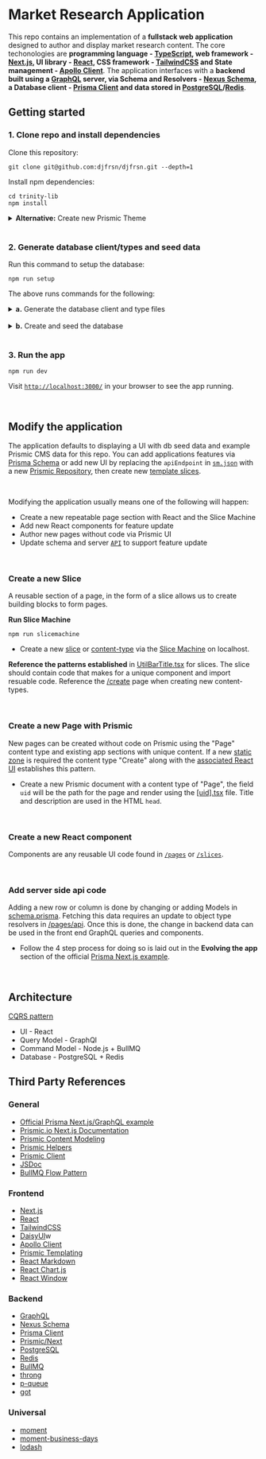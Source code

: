 # Market Research Application

This repo contains an implementation of a **fullstack web application** designed to author and display market research content. The core techonologies are **programming language - [TypeScript](https://www.typescriptlang.org/), web framework - [Next.js](https://nextjs.org/), UI library - [React](https://reactjs.org/), CSS framework - [TailwindCSS](https://tailwindcss.com/) and State management - [Apollo Client](https://www.apollographql.com/docs/react/)**. The application interfaces with a **backend built using a [GraphQL](https://graphql.org/) server, via Schema and Resolvers - [Nexus Schema](https://nxs.li/components/standalone/schema), a Database client - [Prisma Client](https://www.prisma.io/docs/reference/tools-and-interfaces/prisma-client) and data stored in [PostgreSQL](https://www.postgresql.org/)/[Redis](https://redis.io/)**.

## Getting started

### 1. Clone repo and install dependencies

Clone this repository:

```
git clone git@github.com:djfrsn/djfrsn.git --depth=1
```

Install npm dependencies:

```
cd trinity-lib
npm install
```

<details><summary><strong>Alternative:</strong> Create new Prismic Theme</summary>

TODO: setup using this guide: https://prismic.io/docs/core-concepts/themes

</details>

<br />

### 2. Generate database client/types and seed data

Run this command to setup the database:

```
npm run setup
```

The above runs commands for the following:

<details><summary><strong>a.</strong> Generate the database client and type files</summary>

The following command to create your Prisma client and Nexus type files. The Prisma client creates an interface to the DB and Nexus provides the schema, this mostly happens in [`/pages/api`](./pages/api). The frontend depends on the Apollo server to allow us to access the generated client via GraphQL. To generate the files, we run the generate:prisma and generate:nexus with the following:

```
npm run generate
```

</details>

<br />

<details><summary><strong>b.</strong> Create and seed the database</summary>

Create the tables defined in [`prisma/schema.prisma`](./prisma/schema.prisma) with:

```
npm run migrate:prisma
```

The data from the seed file [`prisma/seed.ts`](./prisma/seed.ts) will be used to populate the database with mock data.

</details>

<br />

### 3. Run the app

```
npm run dev
```

Visit [`http://localhost:3000/`](http://localhost:3000/) in your browser to see the app running.

<br />

## Modify the application

The application defaults to displaying a UI with db seed data and example Prismic CMS data for this repo. You can add applications features via [Prisma Schema](https://github.com/prisma/prisma-examples/blob/latest/typescript/graphql-nextjs/README.md#evolving-the-app) or add new UI by replacing the `apiEndpoint` in [`sm.json`](./sm.json) with a new [Prismic Repository](https://prismic.io/docs/core-concepts/repository), then create new [template slices](https://prismic.io/docs/technologies/template-content-nextjs).

<br />

Modifying the application usually means one of the following will happen:

- Create a new repeatable page section with React and the Slice Machine
- Add new React components for feature update
- Author new pages without code via Prismic UI
- Update schema and server [`API`](./pages/api) to support feature update

<br />

### Create a new Slice

A reusable section of a page, in the form of a slice allows us to create building blocks to form pages.

**Run Slice Machine**

```
npm run slicemachine
```

- Create a new [slice](https://prismic.io/docs/technologies/model-content-nextjs#create-your-first-slice) or [content-type](https://prismic.io/docs/technologies/model-content-nextjs#create-your-first-custom-type) via the [Slice Machine](http://localhost:9999) on localhost.

**Reference the patterns established** in [UtilBarTitle.tsx](./slices/UtilBarTitle) for slices. The slice should contain code that makes for a unique component and import resuable code. Reference the [/create](<(./pages/create.tsx)>) page when creating new content-types.

<br />

### Create a new Page with Prismic

New pages can be created without code on Prismic using the "Page" content type and existing app sections with unique content. If a new [static zone](https://prismic.io/concepts/content-modeling/introduction-to-content-modeling#static-fields) is required the content type "Create" along with the [associated React UI](./pages/create.tsx) establishes this pattern.

- Create a new Prismic document with a content type of "Page", the field `uid` will be the path for the page and render using the [[uid].tsx](./pages/[uid].tsx) file. Title and description are used in the HTML `head`.

<br />

### Create a new React component

Components are any reusable UI code found in [`/pages`](./pages) or [`/slices`](./slices).

<br />

### Add server side api code

Adding a new row or column is done by changing or adding Models in [schema.prisma](./prisma/schema.prisma). Fetching this data requires an update to object type resolvers in [/pages/api](./pages/api/). Once this is done, the change in backend data can be used in the front end GraphQL queries and components.

- Follow the 4 step process for doing so is laid out in the **Evolving the app** section of the official [Prisma Next.js example](https://github.com/prisma/prisma-examples/tree/latest/typescript/graphql-nextjs#evolving-the-app).

<br />

## Architecture

[CQRS pattern](https://martinfowler.com/bliki/CQRS.html)

- UI - React
- Query Model - GraphQl
- Command Model - Node.js + BullMQ
- Database - PostgreSQL + Redis

## Third Party References

### General

- [Official Prisma Next.js/GraphQL example](https://github.com/prisma/prisma-examples/tree/latest/typescript/graphql-nextjs)
- [Prismic.io Next.js Documentation](https://github.com/prisma/prisma-examples/tree/latest/typescript/graphql-nextjs)
- [Prismic Content Modeling](https://prismic.io/concepts/content-modeling)
- [Prismic Helpers](https://prismic.io/docs/technical-reference/prismicio-helpers)
- [Prismic Client](https://prismic.io/docs/technical-reference/prismicio-client)
- [JSDoc](https://jsdoc.app/)
- [BullMQ Flow Pattern](https://blog.taskforce.sh/splitting-heavy-jobs-using-bullmq-flows/)

### Frontend

- [Next.js](https://nextjs.org/)
- [React](https://reactjs.org/)
- [TailwindCSS](https://tailwindcss.com/)
- [DaisyUI](https://daisyui.com/)w
- [Apollo Client](https://www.apollographql.com/docs/react/)
- [Prismic Templating](https://prismic.io/docs/technologies/template-content-nextjs#intro-to-templating)
- [React Markdown](https://www.npmjs.com/package/react-markdown)
- [React Chart.js](https://www.npmjs.com/package/react-chartjs-2)
- [React Window](https://github.com/bvaughn/react-window#how-is-react-window-different-from-react-virtualized)

### Backend

- [GraphQL](https://graphql.org/graphql-js/)
- [Nexus Schema](https://nxs.li/components/standalone/schema)
- [Prisma Client](https://www.prisma.io/docs/reference/tools-and-interfaces/prisma-client)
- [Prismic/Next](https://prismic.io/docs/technical-reference/prismicio-next)
- [PostgreSQL](https://www.postgresql.org/)
- [Redis](https://redis.io/)
- [BullMQ](https://docs.bullmq.io/)
- [throng](https://www.npmjs.com/package/throng)
- [p-queue](https://www.npmjs.com/package/p-queue)
- [got](https://www.npmjs.com/package/got)

### Universal

- [moment](https://momentjs.com/)
- [moment-business-days](https://www.npmjs.com/package/moment-business-days)
- [lodash](https://www.npmjs.com/package/lodash)
